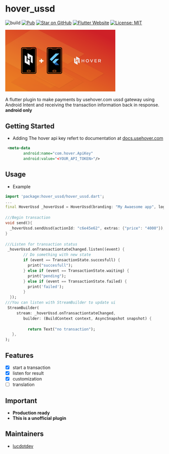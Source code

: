 # hover_ussd

![build](https://github.com/lucdotdev/hover_ussd/workflows/build/badge.svg)
[![Pub](https://img.shields.io/pub/v/hover_ussd)](https://pub.dartlang.org/packages/hover_ussd)
[![Star on GitHub](https://img.shields.io/github/stars/lucdotdev/hover_ussd)](https://github.com/lucdotdev/hover_ussd)
[![Flutter Website](https://img.shields.io/badge/flutter-website-deepskyblue.svg)](https://flutter.dev/docs/development/data-and-backend/state-mgmt/options#bloc--rx)
[![License: MIT](https://img.shields.io/badge/license-MIT-purple.svg)](https://opensource.org/licenses/MIT)

<img src="doc/hover.png" alt="drawing" width="350 px"/>

A flutter plugin to make payments by usehover.com ussd gateway using Android Intent and receiving the transaction information back in response. 
**android only**

## Getting Started

* Adding The hover api key refert to documentation at [docs.usehover.com](https://docs.usehover.com/)

```xml
 <meta-data
        android:name="com.hover.ApiKey"  
        android:value="<YOUR_API_TOKEN>"/>
```
## Usage
* Example
```dart 
import 'package:hover_ussd/hover_ussd.dart';
...
final HoverUssd _hoverUssd = HoverUssd(branding: "My Awaesome app", logo:"myLogo_added");

///Begin transaction
void send(){
  _hoverUssd.sendUssd(actionId: "c6e45e62", extras: {"price": "4000"});;
}

///Listen for transaction status
 _hoverUssd.onTransactiontateChanged.listen((event) {
        // Do something with new state
        if (event == TransactionState.succesfull) {
          print("succesfull");
        } else if (event == TransactionState.waiting) {
          print("pending");
        } else if (event == TransactionState.failed) {
          print('failed');
        }
  });
///You can listen with StreamBuilder to update ui
 StreamBuilder(
     stream: _hoverUssd.onTransactiontateChanged,
        builder: (BuildContext context, AsyncSnapshot snapshot) {
                  
          return Text("no transaction");
   },
);

```
## Features
  - [x] start a transaction
  - [x] listen for result  
  - [x] customization
  - [ ] translation
  
## Important
 

 * **Production ready**
 * **This is a unofficial plugin**
      
## Maintainers
- [lucdotdev](mailto:lucdotdev@gmail.com)
 
